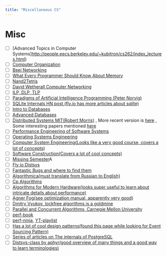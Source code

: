 ```yaml
---
title: "Miscellaneous CS"
---
```


# Misc

- [ ] [Advanced Topics in Computer Systems]http://people.eecs.berkeley.edu/~kubitron/cs262/index_lectures.html)
- [ ] [Computer Organization](https://youtube.com/playlist?list=PLhwVAYxlh5dvB1MkZrcRZy6x_a2yORNAu)
- [ ] [Beej Networking](https://beej.us/guide/bgnet/)
- [ ] [What Every Programmer Should Know About Memory](https://people.freebsd.org/~lstewart/articles/cpumemory.pdf)
- [ ] [Nand2Tetris](https://www.nand2tetris.org/)
- [ ] [David Wetherall Computer Networking](https://youtube.com/playlist?list=PLm556dMNleHc1MWN5BX9B2XkwkNE2Djiu)
- [ ] [ILP, DLP, TLP](https://youtube.com/playlist?list=PLeWkeA7esB-PcOTrTCvAsaCArnCMQkcNv)
- [ ] [Paradigms of Artificial Intelligence Programming (Peter Norvig)](https://news.ycombinator.com/item?id=32458048)
- [ ] [SQLite Internals HN post,(fly.io has more articles about sqlite)](https://news.ycombinator.com/item?id=32250426)
- [ ] [Intro to Databases](https://15445.courses.cs.cmu.edu/fall2022/)
- [ ] [Advanced Databases](https://15721.courses.cs.cmu.edu/spring2023/)
- [ ] [Distributed Systems MIT(Robert Morris)](http://nil.csail.mit.edu/6.824/2020/)
      , More recent version is [here](https://pdos.csail.mit.edu/6.824/) ,
      Some interesting papers mentioned
      [here](https://lieuzhenghong.com/mit_6.824_self_study/)
- [ ] [Performance Engineering of Software Systems](https://ocw.mit.edu/courses/6-172-performance-engineering-of-software-systems-fall-2018/)
- [ ] [Operating Systems Engineering](https://ocw.mit.edu/courses/6-828-operating-system-engineering-fall-2012/pages/lecture-notes-and-readings/)
- [ ] [Computer System Engineering(Looks like a very good course, covers a lot of concepts)](https://ocw.mit.edu/courses/6-033-computer-system-engineering-spring-2018/)
- [ ] [Software Construction(Covers a lot of cool concepts)](http://web.mit.edu/6.005/www/archive/)
- [ ] [Missing Semester](https://news.ycombinator.com/item?id=22226380)A
- [ ] [Fly io Distsys](https://fly.io/dist-sys/)
- [ ] [Fantastic Bugs and where to find them](https://cmu-fantastic-bugs.github.io/)
- [ ] [Algorithmica(must translate from Russian to English)](https://ru.algorithmica.org/)
- [ ] [Cp Algorithms](https://cp-algorithms.com/)
- [ ] [Algorithms for Modern Hardware(looks super useful to learn about intricate details about performance)](https://en.algorithmica.org/hpc/)
- [ ] [Agner Fog(see optimization manual, apparently very good)](https://www.agner.org/optimize)
- [ ] [Dmitry Vyukov, lockfree algorithms is a goldmine](https://www.1024cores.net/)
- [ ] [Parallel and Concurrent Algorithms, Carnegie Mellon University](https://www.cs.cmu.edu/~guyb/paralg/)
- [ ] [perf-book](https://github.com/dendibakh/perf-book)
- [ ] [perf-ninja](https://github.com/dendibakh/perf-ninja), [YT-playlist](https://www.youtube.com/playlist?list=PLRWO2AL1QAV6bJAU2kgB4xfodGID43Y5d)
- [ ] [Has a lot of cool design patterns(found this page while looking for Event Sourcing Pattern)](https://learn.microsoft.com/en-us/azure/architecture/patterns/)
- [ ] [Series of articles on The internals of PostgreSQL](https://www.interdb.jp/pg/index.html?s=08)
- [ ] [Distsys-class by aphyr(good overview of many things and a good way to learn terminologies)](https://github.com/aphyr/distsys-class#an-introduction-to-distributed-systems)
